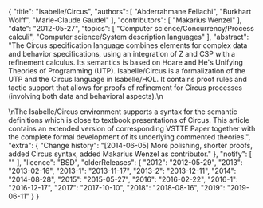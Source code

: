 {
    "title": "Isabelle/Circus",
    "authors": [
        "Abderrahmane Feliachi",
        "Burkhart Wolff",
        "Marie-Claude Gaudel"
    ],
    "contributors": [
        "Makarius Wenzel"
    ],
    "date": "2012-05-27",
    "topics": [
        "Computer science/Concurrency/Process calculi",
        "Computer science/System description languages"
    ],
    "abstract": "The Circus specification language combines elements for complex data and behavior specifications, using an integration of Z and CSP with a refinement calculus. Its semantics is based on Hoare and He's Unifying Theories of Programming (UTP). Isabelle/Circus is a formalization of the UTP and the Circus language in Isabelle/HOL. It contains proof rules and tactic support that allows for proofs of refinement for Circus processes (involving both data and behavioral aspects).\n<p>\nThe Isabelle/Circus environment supports a syntax for the semantic definitions which is close to textbook presentations of Circus. This article contains an extended version of corresponding VSTTE Paper together with the complete formal development of its underlying commented theories.",
    "extra": {
        "Change history": "[2014-06-05] More polishing, shorter proofs, added Circus syntax, added Makarius Wenzel as contributor."
    },
    "notify": [
        ""
    ],
    "licence": "BSD",
    "olderReleases": {
        "2012": "2012-05-29",
        "2013": "2013-02-16",
        "2013-1": "2013-11-17",
        "2013-2": "2013-12-11",
        "2014": "2014-08-28",
        "2015": "2015-05-27",
        "2016": "2016-02-22",
        "2016-1": "2016-12-17",
        "2017": "2017-10-10",
        "2018": "2018-08-16",
        "2019": "2019-06-11"
    }
}